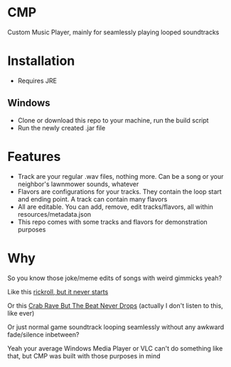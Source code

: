 # CMP
Custom Music Player, mainly for seamlessly playing looped soundtracks

# Installation
* Requires JRE
## Windows
* Clone or download this repo to your machine, run the build script
* Run the newly created .jar file

# Features
* Track are your regular .wav files, nothing more. Can be a song or your neighbor's lawnmower sounds, whatever
* Flavors are configurations for your tracks. They contain the loop start and ending point. A track can contain many flavors
* All are editable. You can add, remove, edit tracks/flavors, all within resources/metadata.json
* This repo comes with some tracks and flavors for demonstration purposes

# Why
So you know those joke/meme edits of songs with weird gimmicks yeah?

Like this [rickroll, but it never starts](https://www.youtube.com/watch?v=cvh0nX08nRw)

Or this [Crab Rave But The Beat Never Drops](https://www.youtube.com/watch?v=bTZk3pwObmI) (actually I don't listen to this, like ever)

Or just normal game soundtrack looping seamlessly without any awkward fade/silence inbetween?

Yeah your average Windows Media Player or VLC can't do something like that, but CMP was built with those purposes in mind
